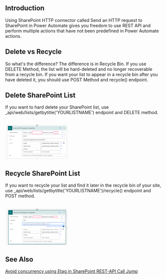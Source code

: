 ## Introduction
Using SharePoint HTTP connector called Send an HTTP request to SharePoint in Power Automate gives you freedom to use REST API and perform multiple actions that have not been predefined in Power Automate actions.


## Delete vs Recycle 
So what's the difference? The difference is in Recycle Bin. If you use DELETE Method, the list will be hard-deleted and no longer recoverable from a recycle bin. If you want your list to appear in a recycle bin after you have deleted it, you should use POST Method and recycle() endpoint.  


## Delete SharePoint List
If you want to hard delete your SharePoint list, use _api/web/lists/getbytitle('YOURLISTNAME') endpoint and DELETE method.

 <br/>
<img src="/articles/images/recycleVSdelete2.png" width="200">
<br/>



## Recycle SharePoint List
If you want to recycle your list and find it later in the recycle bin of your site, use _api/web/lists/getbytitle('YOURLISTNAME')/recycle() endpoint and POST method.
 
<br/>
<img src="/articles/images/recycleVSdelete.PNG" width="200">
<br/>


## See Also

[Avoid concurrency using Etag in SharePoint REST-API Call Jump](https://www.codesharepoint.com/sharepoint-tutorial/avoid-concurrency-using-etag-in-sharepoint-rest-api-call)
